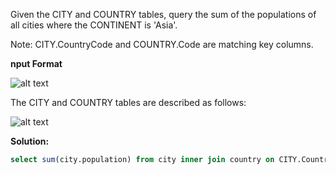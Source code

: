 Given the CITY and COUNTRY tables, query the sum of the populations of all cities where the CONTINENT is 'Asia'.  

Note: CITY.CountryCode and COUNTRY.Code are matching key columns.  

**nput Format**  

![alt text](https://s3.amazonaws.com/hr-challenge-images/8137/1449729804-f21d187d0f-CITY.jpg)

The CITY and COUNTRY tables are described as follows: 

![alt text](https://s3.amazonaws.com/hr-challenge-images/8342/1449769013-e54ce90480-Country.jpg)


**Solution:**
````sql
select sum(city.population) from city inner join country on CITY.CountryCode = COUNTRY.Code where country.continent = "Asia";
````
